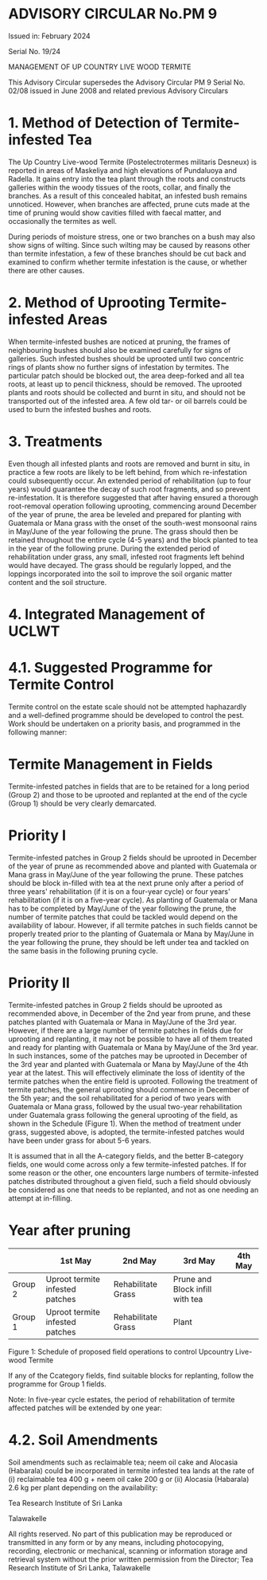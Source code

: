 # ADVISORY CIRCULAR No.PM 9

Issued in: February 2024

Serial No. 19/24

MANAGEMENT OF UP COUNTRY LIVE WOOD TERMITE

This Advisory Circular supersedes the Advisory Circular PM 9 Serial No. 02/08 issued in June 2008 and related previous Advisory Circulars

# 1. Method of Detection of Termite-infested Tea

The Up Country Live-wood Termite (Postelectrotermes militaris Desneux) is reported in areas of Maskeliya and high elevations of Pundaluoya and Radella. It gains entry into the tea plant through the roots and constructs galleries within the woody tissues of the roots, collar, and finally the branches. As a result of this concealed habitat, an infested bush remains unnoticed. However, when branches are affected, prune cuts made at the time of pruning would show cavities filled with faecal matter, and occasionally the termites as well.

During periods of moisture stress, one or two branches on a bush may also show signs of wilting. Since such wilting may be caused by reasons other than termite infestation, a few of these branches should be cut back and examined to confirm whether termite infestation is the cause, or whether there are other causes.

# 2. Method of Uprooting Termite-infested Areas

When termite-infested bushes are noticed at pruning, the frames of neighbouring bushes should also be examined carefully for signs of galleries. Such infested bushes should be uprooted until two concentric rings of plants show no further signs of infestation by termites. The particular patch should be blocked out, the area deep-forked and all tea roots, at least up to pencil thickness, should be removed. The uprooted plants and roots should be collected and burnt in situ, and should not be transported out of the infested area. A few old tar- or oil barrels could be used to burn the infested bushes and roots.

# 3. Treatments

Even though all infested plants and roots are removed and burnt in situ, in practice a few roots are likely to be left behind, from which re-infestation could subsequently occur. An extended period of rehabilitation (up to four years) would guarantee the decay of such root fragments, and so prevent re-infestation. It is therefore suggested that after having ensured a thorough root-removal operation following uprooting, commencing around December of the year of prune, the area be leveled and prepared for planting with Guatemala or Mana grass with the onset of the south-west monsoonal rains in May/June of the year following the prune. The grass should then be retained throughout the entire cycle (4-5 years) and the block planted to tea in the year of the following prune. During the extended period of rehabilitation under grass, any small, infested root fragments left behind would have decayed. The grass should be regularly lopped, and the loppings incorporated into the soil to improve the soil organic matter content and the soil structure.

# 4. Integrated Management of UCLWT

# 4.1. Suggested Programme for Termite Control

Termite control on the estate scale should not be attempted haphazardly and a well-defined programme should be developed to control the pest. Work should be undertaken on a priority basis, and programmed in the following manner:
# Termite Management in Fields

Termite-infested patches in fields that are to be retained for a long period (Group 2) and those to be uprooted and replanted at the end of the cycle (Group 1) should be very clearly demarcated.

# Priority I

Termite-infested patches in Group 2 fields should be uprooted in December of the year of prune as recommended above and planted with Guatemala or Mana grass in May/June of the year following the prune. These patches should be block in-filled with tea at the next prune only after a period of three years' rehabilitation (if it is on a four-year cycle) or four years' rehabilitation (if it is on a five-year cycle). As planting of Guatemala or Mana has to be completed by May/June of the year following the prune, the number of termite patches that could be tackled would depend on the availability of labour. However, if all termite patches in such fields cannot be properly treated prior to the planting of Guatemala or Mana by May/June in the year following the prune, they should be left under tea and tackled on the same basis in the following pruning cycle.

# Priority II

Termite-infested patches in Group 2 fields should be uprooted as recommended above, in December of the 2nd year from prune, and these patches planted with Guatemala or Mana in May/June of the 3rd year. However, if there are a large number of termite patches in fields due for uprooting and replanting, it may not be possible to have all of them treated and ready for planting with Guatemala or Mana by May/June of the 3rd year. In such instances, some of the patches may be uprooted in December of the 3rd year and planted with Guatemala or Mana by May/June of the 4th year at the latest. This will effectively eliminate the loss of identity of the termite patches when the entire field is uprooted. Following the treatment of termite patches, the general uprooting should commence in December of the 5th year; and the soil rehabilitated for a period of two years with Guatemala or Mana grass, followed by the usual two-year rehabilitation under Guatemala grass following the general uprooting of the field, as shown in the Schedule (Figure 1). When the method of treatment under grass, suggested above, is adopted, the termite-infested patches would have been under grass for about 5-6 years.

It is assumed that in all the A-category fields, and the better B-category fields, one would come across only a few termite-infested patches. If for some reason or the other, one encounters large numbers of termite-infested patches distributed throughout a given field, such a field should obviously be considered as one that needs to be replanted, and not as one needing an attempt at in-filling.
# Year after pruning

| |1st May|2nd May|3rd May|4th May|
|---|---|---|---|---|
|Group 2|Uproot termite infested patches|Rehabilitate Grass|Prune and Block infill with tea| |
|Group 1|Uproot termite infested patches|Rehabilitate Grass|Plant| |

Figure 1: Schedule of proposed field operations to control Upcountry Live-wood Termite

If any of the Ccategory fields, find suitable blocks for replanting, follow the programme for Group 1 fields.

Note: In five-year cycle estates, the period of rehabilitation of termite affected patches will be extended by one year:

# 4.2. Soil Amendments

Soil amendments such as reclaimable tea; neem oil cake and Alocasia (Habarala) could be incorporated in termite infested tea lands at the rate of (i) reclaimable tea 400 g + neem oil cake 200 g or (ii) Alocasia (Habarala) 2.6 kg per plant depending on the availability:

Tea Research Institute of Sri Lanka

Talawakelle


All rights reserved. No part of this publication may be reproduced or transmitted in any form or by any means, including photocopying, recording, electronic or mechanical, scanning or information storage and retrieval system without the prior written permission from the Director; Tea Research Institute of Sri Lanka, Talawakelle